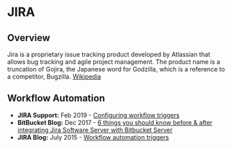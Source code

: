 # JIRA

## Overview

Jira is a proprietary issue tracking product developed by Atlassian that allows bug tracking and agile project management. The product name is a truncation of Gojira, the Japanese word for Godzilla, which is a reference to a competitor, Bugzilla. [Wikipedia](https://en.wikipedia.org/wiki/Jira_(software))

## Workflow Automation

* **JIRA Support:** Feb 2019 - [Configuring workflow triggers](https://confluence.atlassian.com/adminjiracloud/configuring-workflow-triggers-776636696.html)
* **BitBucket Blog:** Dec 2017 - [6 things you should know before & after integrating Jira Software Server with Bitbucket Server](https://www.atlassian.com/blog/bitbucket/integration-tips-jira-software-bitbucket-server)
* **JIRA Blog:** July 2015 - [Workflow automation triggers](https://confluence.atlassian.com/jirasoftware/blog/2015/07/workflow-automation-triggers)
